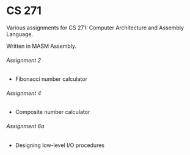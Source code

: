 # CS 271
Various assignments for CS 271: Computer Architecture and Assembly Language.

Written in MASM Assembly.

###### Assignment 2
* Fibonacci number calculator

###### Assignment 4
* Composite number calculator

###### Assignment 6a
* Designing low-level I/O procedures
